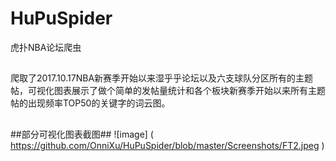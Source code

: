 # HuPuSpider
虎扑NBA论坛爬虫
##
爬取了2017.10.17NBA新赛季开始以来湿乎乎论坛以及六支球队分区所有的主题帖，可视化图表展示了做个简单的发帖量统计和各个板块新赛季开始以来所有主题帖的出现频率TOP50的关键字的词云图。
##
##部分可视化图表截图##
![image]
( https://github.com/OnniXu/HuPuSpider/blob/master/Screenshots/FT2.jpeg )
